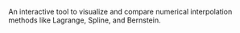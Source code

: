 An interactive tool to visualize and compare numerical interpolation methods like Lagrange, Spline, and Bernstein.

